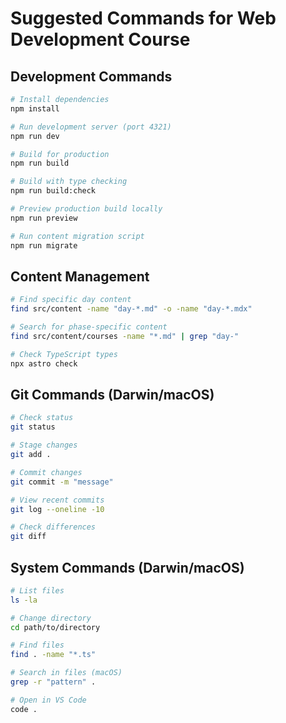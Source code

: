 # Suggested Commands for Web Development Course

## Development Commands
```bash
# Install dependencies
npm install

# Run development server (port 4321)
npm run dev

# Build for production
npm run build

# Build with type checking
npm run build:check

# Preview production build locally
npm run preview

# Run content migration script
npm run migrate
```

## Content Management
```bash
# Find specific day content
find src/content -name "day-*.md" -o -name "day-*.mdx"

# Search for phase-specific content
find src/content/courses -name "*.md" | grep "day-"

# Check TypeScript types
npx astro check
```

## Git Commands (Darwin/macOS)
```bash
# Check status
git status

# Stage changes
git add .

# Commit changes
git commit -m "message"

# View recent commits
git log --oneline -10

# Check differences
git diff
```

## System Commands (Darwin/macOS)
```bash
# List files
ls -la

# Change directory
cd path/to/directory

# Find files
find . -name "*.ts"

# Search in files (macOS)
grep -r "pattern" .

# Open in VS Code
code .
```